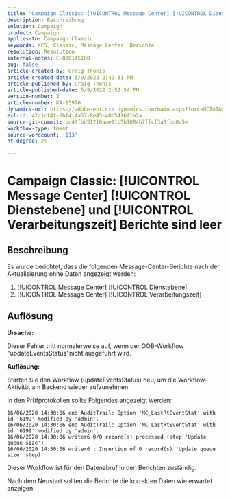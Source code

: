 ```yaml
---
title: "Campaign Classic: [!UICONTROL Message Center] [!UICONTROL Dienstebene] und [!UICONTROL Verarbeitungszeit] Berichte sind leer."
description: Beschreibung
solution: Campaign
product: Campaign
applies-to: Campaign Classic
keywords: KCS, Classic, Message Center, Berichte
resolution: Resolution
internal-notes: E-000145180
bug: false
article-created-by: Craig Thonis
article-created-date: 5/9/2022 2:49:31 PM
article-published-by: Craig Thonis
article-published-date: 5/9/2022 2:52:54 PM
version-number: 2
article-number: KA-15976
dynamics-url: https://adobe-ent.crm.dynamics.com/main.aspx?forceUCI=1&pagetype=entityrecord&etn=knowledgearticle&id=7f60453b-a7cf-ec11-a7b5-00224809c196
exl-id: 4fc1cf4f-8bf4-4a57-8e45-40b54f6f1a2a
source-git-commit: bd49fbd51210aae11b5b1084b7ffcf3a8fbd0d5e
workflow-type: tm+mt
source-wordcount: '113'
ht-degree: 2%

---
```


# Campaign Classic: [!UICONTROL Message Center] [!UICONTROL Dienstebene] und [!UICONTROL Verarbeitungszeit] Berichte sind leer

## Beschreibung


Es wurde berichtet, dass die folgenden Message-Center-Berichte nach der Aktualisierung ohne Daten angezeigt werden:

1. [!UICONTROL Message Center] [!UICONTROL Dienstebene]
2. [!UICONTROL Message Center] [!UICONTROL Verarbeitungszeit]


## Auflösung


<b>Ursache: </b>

Dieser Fehler tritt normalerweise auf, wenn der OOB-Workflow &quot;updateEventsStatus&quot;nicht ausgeführt wird.

<b>Auflösung:</b>

Starten Sie den Workflow (updateEventsStatus) neu, um die Workflow-Aktivität am Backend wieder aufzunehmen.

In den Prüfprotokollen sollte Folgendes angezeigt werden:


```
16/06/2020 14:30:06 end AuditTrail: Option 'MC_LastRtEventStat' with id '6199' modified by 'admin'.
16/06/2020 14:30:06 end AuditTrail: Option 'MC_LastRtEventStat' with id '6199' modified by 'admin'.
16/06/2020 14:30:06 writer6 0/0 record(s) processed (step 'Update queue size')
16/06/2020 14:30:06 writer6 : Insertion of 0 record(s) 'Update queue size' step)
```


Dieser Workflow ist für den Datenabruf in den Berichten zuständig.

Nach dem Neustart sollten die Berichte die korrekten Daten wie erwartet anzeigen.

